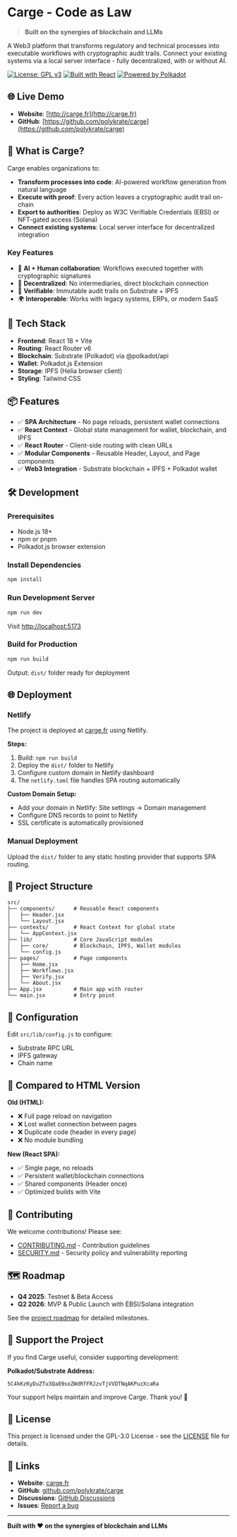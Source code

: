 # Carge - Code as Law

> **Built on the synergies of blockchain and LLMs**

A Web3 platform that transforms regulatory and technical processes into executable workflows with cryptographic audit trails. Connect your existing systems via a local server interface - fully decentralized, with or without AI.

[![License: GPL v3](https://img.shields.io/badge/License-GPLv3-blue.svg)](https://www.gnu.org/licenses/gpl-3.0)
[![Built with React](https://img.shields.io/badge/Built%20with-React-61DAFB?logo=react)](https://reactjs.org/)
[![Powered by Polkadot](https://img.shields.io/badge/Powered%20by-Polkadot-E6007A?logo=polkadot)](https://polkadot.network/)

## 🌐 Live Demo

- **Website**: [http://carge.fr](http://carge.fr)
- **GitHub**: [https://github.com/polykrate/carge](https://github.com/polykrate/carge)

## 📖 What is Carge?

Carge enables organizations to:
- **Transform processes into code**: AI-powered workflow generation from natural language
- **Execute with proof**: Every action leaves a cryptographic audit trail on-chain
- **Export to authorities**: Deploy as W3C Verifiable Credentials (EBSI) or NFT-gated access (Solana)
- **Connect existing systems**: Local server interface for decentralized integration

### Key Features
- 🤖 **AI + Human collaboration**: Workflows executed together with cryptographic signatures
- 🔗 **Decentralized**: No intermediaries, direct blockchain connection
- 🔐 **Verifiable**: Immutable audit trails on Substrate + IPFS
- 🌍 **Interoperable**: Works with legacy systems, ERPs, or modern SaaS

## 🚀 Tech Stack

- **Frontend**: React 18 + Vite
- **Routing**: React Router v6
- **Blockchain**: Substrate (Polkadot) via @polkadot/api
- **Wallet**: Polkadot.js Extension
- **Storage**: IPFS (Helia browser client)
- **Styling**: Tailwind CSS

## 📦 Features

- ✅ **SPA Architecture** - No page reloads, persistent wallet connections
- ✅ **React Context** - Global state management for wallet, blockchain, and IPFS
- ✅ **React Router** - Client-side routing with clean URLs
- ✅ **Modular Components** - Reusable Header, Layout, and Page components
- ✅ **Web3 Integration** - Substrate blockchain + IPFS + Polkadot wallet

## 🛠️ Development

### Prerequisites

- Node.js 18+ 
- npm or pnpm
- Polkadot.js browser extension

### Install Dependencies

```bash
npm install
```

### Run Development Server

```bash
npm run dev
```

Visit [http://localhost:5173](http://localhost:5173)

### Build for Production

```bash
npm run build
```

Output: `dist/` folder ready for deployment

## 🌐 Deployment

### Netlify

The project is deployed at [carge.fr](http://carge.fr) using Netlify.

**Steps:**
1. Build: `npm run build`
2. Deploy the `dist/` folder to Netlify
3. Configure custom domain in Netlify dashboard
4. The `netlify.toml` file handles SPA routing automatically

**Custom Domain Setup:**
- Add your domain in Netlify: Site settings → Domain management
- Configure DNS records to point to Netlify
- SSL certificate is automatically provisioned

### Manual Deployment

Upload the `dist/` folder to any static hosting provider that supports SPA routing.

## 📁 Project Structure

```
src/
├── components/      # Reusable React components
│   ├── Header.jsx
│   └── Layout.jsx
├── contexts/        # React Context for global state
│   └── AppContext.jsx
├── lib/             # Core JavaScript modules
│   ├── core/        # Blockchain, IPFS, Wallet modules
│   └── config.js
├── pages/           # Page components
│   ├── Home.jsx
│   ├── Workflows.jsx
│   ├── Verify.jsx
│   └── About.jsx
├── App.jsx          # Main app with router
└── main.jsx         # Entry point
```

## 🔧 Configuration

Edit `src/lib/config.js` to configure:

- Substrate RPC URL
- IPFS gateway
- Chain name

## 📝 Compared to HTML Version

**Old (HTML):**
- ❌ Full page reload on navigation
- ❌ Lost wallet connection between pages
- ❌ Duplicate code (header in every page)
- ❌ No module bundling

**New (React SPA):**
- ✅ Single page, no reloads
- ✅ Persistent wallet/blockchain connections
- ✅ Shared components (Header once)
- ✅ Optimized builds with Vite

## 🤝 Contributing

We welcome contributions! Please see:
- [CONTRIBUTING.md](CONTRIBUTING.md) - Contribution guidelines
- [SECURITY.md](SECURITY.md) - Security policy and vulnerability reporting

## 🗺️ Roadmap

- **Q4 2025**: Testnet & Beta Access
- **Q2 2026**: MVP & Public Launch with EBSI/Solana integration

See the [project roadmap](https://github.com/polykrate/carge-react/issues) for detailed milestones.

## 💝 Support the Project

If you find Carge useful, consider supporting development:

**Polkadot/Substrate Address:**
```
5C4kKzKyDuZTu3Qa89soZWdRfFRJzvTjVVDTNqAKPuzXcaRa
```

Your support helps maintain and improve Carge. Thank you! 🙏

## 📄 License

This project is licensed under the GPL-3.0 License - see the [LICENSE](LICENSE) file for details.

## 🔗 Links

- **Website**: [carge.fr](http://carge.fr)
- **GitHub**: [github.com/polykrate/carge](https://github.com/polykrate/carge)
- **Discussions**: [GitHub Discussions](https://github.com/polykrate/carge/discussions)
- **Issues**: [Report a bug](https://github.com/polykrate/carge/issues/new)

---

**Built with ❤️ on the synergies of blockchain and LLMs**
